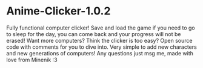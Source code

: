 # Anime-Clicker-1.0.2
Fully functional computer clicker! 
Save and load the game if you need to go to sleep for the day, you can come back and your progress will not be erased! 
Want more computers? Think the clicker is too easy? 
Open source code with comments for you to dive into. Very simple to add new characters and new generations of computers! 
Any questions just msg me, made with love from Minenik :3
